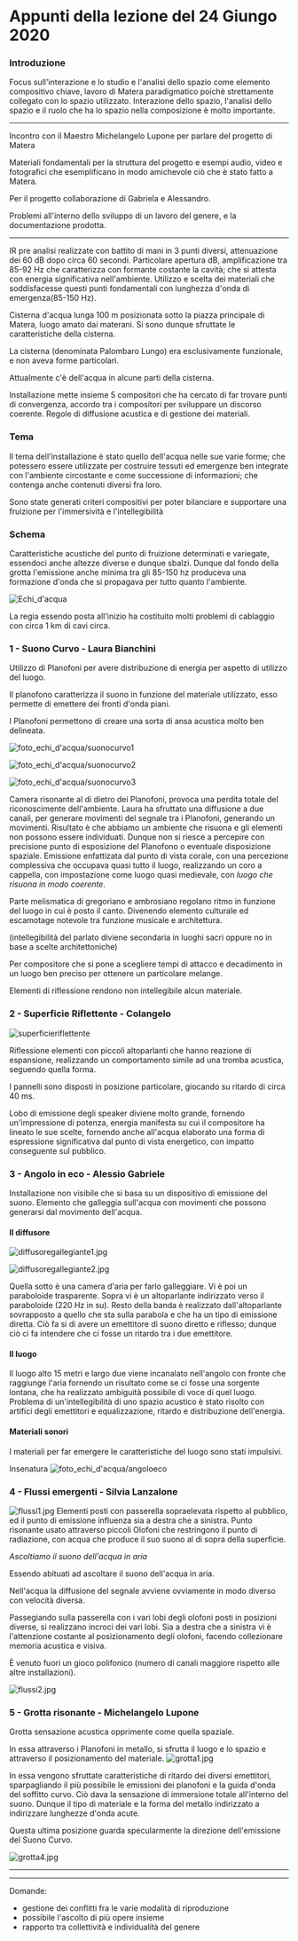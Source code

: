 # Appunti della lezione del 24 Giungo 2020

### Introduzione
Focus sull'interazione e lo studio e l'analisi dello spazio come elemento compositivo chiave, lavoro di Matera paradigmatico poichè strettamente collegato con lo spazio utilizzato. Interazione dello spazio, l'analisi dello spazio e il ruolo che ha lo spazio nella composizione è molto importante.
___________
Incontro con il Maestro Michelangelo Lupone per parlare del progetto di Matera

Materiali fondamentali per la struttura del progetto e esempi audio, video e fotografici che esemplificano in modo amichevole ciò che è stato fatto a Matera.

Per il progetto collaborazione di Gabriela e Alessandro.

Problemi all'interno dello sviluppo di un lavoro del genere, e la documentazione prodotta.
___________
IR pre analisi realizzate con battito di mani in 3 punti diversi, attenuazione dei 60 dB dopo circa 60 secondi.
Particolare apertura dB, amplificazione tra 85-92 Hz che caratterizza con formante costante la cavità; che si attesta con energia significativa nell'ambiente.
Utilizzo e scelta dei materiali che soddisfacesse questi punti fondamentali con lunghezza d'onda di emergenza(85-150 Hz).

Cisterna d'acqua lunga 100 m posizionata sotto la piazza principale di Matera, luogo amato dai materani. Si sono dunque sfruttate le caratteristiche della cisterna.

La cisterna (denominata Palombaro Lungo) era esclusivamente funzionale, e non aveva forme particolari.

Attualmente c'è dell'acqua in alcune parti della cisterna.

Installazione mette insieme 5 compositori che ha cercato di far trovare punti di convergenza, accordo tra i compositori per sviluppare un discorso coerente.
Regole di diffusione acustica e di gestione dei materiali.

### Tema

Il tema dell'installazione è stato quello dell'acqua nelle sue varie forme; che potessero essere utilizzate per costruire tessuti ed emergenze ben integrate con l'ambiente circostante e come successione di informazioni; che contenga anche contenuti diversi fra loro.

Sono state generati criteri compositivi per poter bilanciare e supportare una fruizione per l'immersività e l'intellegibilità

### Schema

Caratteristiche acustiche del punto di fruizione determinati e variegate, essendoci anche altezze diverse e dunque sbalzi. Dunque dal fondo della grotta l'emissione anche minima tra gli 85-150 hz produceva una formazione d'onda che si propagava per tutto quanto l'ambiente.

![Echi_d'acqua](Echi_d'acqua.jpg)

La regia essendo posta all'inizio ha costituito molti problemi di cablaggio con circa 1 km di cavi circa.

### 1 - Suono Curvo - Laura Bianchini

Utilizzo di Planofoni per avere distribuzione di energia per aspetto di utilizzo del luogo.

Il planofono caratterizza il suono in funzione del materiale utilizzato, esso permette di emettere dei fronti d'onda piani.

I Planofoni permettono di creare una sorta di ansa acustica molto ben delineata.

![foto_echi_d'acqua/suonocurvo1](foto_echi_d'acqua/suonocurvo1.jpg)

![foto_echi_d'acqua/suonocurvo2](foto_echi_d'acqua/suonocurvo2.jpg)

![foto_echi_d'acqua/suonocurvo3](foto_echi_d'acqua/suonocurvo3.jpg)

Camera risonante al di dietro dei Planofoni, provoca una perdita totale del riconoscimente dell'ambiente. Laura ha sfruttato una diffusione a due canali, per generare movimenti del segnale tra i Planofoni, generando un movimenti. Risultato è che abbiamo un ambiente che risuona e gli elementi non possono essere individuati.
Dunque non si riesce a percepire con precisione punto di esposizione del Planofono o eventuale disposizione spaziale.
Emissione enfattizata dal punto di vista corale, con una percezione complessiva che occupava quasi tutto il luogo, realizzando un coro a cappella, con impostazione come luogo quasi medievale, con _luogo che risuona in modo coerente_.

Parte melismatica di gregoriano e ambrosiano regolano ritmo in funzione del luogo in cui è posto il canto. Divenendo elemento culturale ed escamotage notevole tra funzione musicale e architettura.

(intellegibilità del parlato diviene secondaria in luoghi sacri oppure no in base a scelte architettoniche)

Per compositore che si pone a scegliere tempi di attacco e decadimento in un luogo ben preciso per ottenere un particolare melange.

Elementi di riflessione rendono non intellegibile alcun materiale.

### 2 - Superficie Riflettente - Colangelo

![superficieriflettente](foto_echi_d'acqua/superficieriflettente.jpg)

Riflessione elementi con piccoli altoparlanti che hanno reazione di espansione, realizzando un comportamento simile ad una tromba acustica, seguendo quella forma.

I pannelli sono disposti in posizione particolare, giocando su ritardo di circa 40 ms.

Lobo di emissione degli speaker diviene molto grande, fornendo un'impressione di potenza, energia manifesta su cui il compositore ha lineato le sue scelte, fornendo anche all'acqua elaborato una forma di espressione significativa dal punto di vista energetico, con impatto conseguente sul pubblico.

### 3 - Angolo in eco - Alessio Gabriele

Installazione non visibile che si basa su un dispositivo di emissione del suono. Elemento che galleggia sull'acqua con movimenti che possono generarsi dal movimento dell'acqua.

#### Il diffusore

![diffusoregallegiante1.jpg](foto_echi_d'acqua/diffusoregallegiante1.jpg)

![diffusoregallegiante2.jpg](foto_echi_d'acqua/diffusoregallegiante2.jpg)

Quella sotto è una camera d'aria per farlo galleggiare. Vi è poi un paraboloide trasparente. Sopra vi è un altoparlante indirizzato verso il paraboloide (220 Hz in su). Resto della banda è realizzato dall'altoparlante sovrapposto a quello che sta sulla parabola e che ha un tipo di emissione diretta. Ciò fa si di avere un emettitore di suono diretto e riflesso; dunque ciò ci fa intendere che ci fosse un ritardo tra i due emettitore.

#### Il luogo
Il luogo alto 15 metri e largo due viene incanalato nell'angolo con fronte che raggiunge l'aria fornendo un risultato come se ci fosse una sorgente lontana, che ha realizzato ambiguità possibile di voce di quel luogo.
Problema di un'intellegibilità di uno spazio acustico è stato risolto con artifici degli emettitori e equalizzazione, ritardo e distribuzione dell'energia.

#### Materiali sonori

I materiali per far emergere le caratteristiche del luogo sono stati impulsivi.

Insenatura
![foto_echi_d'acqua/angoloeco](foto_echi_d'acqua/angoloeco.jpg)

### 4 - Flussi emergenti - Silvia Lanzalone

![flussi1.jpg](foto_echi_d'acqua/flussi1.jpg)
Elementi posti con passerella sopraelevata rispetto al pubblico, ed il punto di emissione influenza sia a destra che a sinistra.
Punto risonante usato attraverso piccoli Olofoni che restringono il punto di radiazione, con acqua che produce il suo suono al di sopra della superficie.

 _Ascoltiamo il suono dell'acqua in aria_

Essendo abituati ad ascoltare il suono dell'acqua in aria.

Nell'acqua la diffusione del segnale avviene ovviamente in modo diverso con velocità diversa.

Passegiando sulla passerella con i vari lobi degli olofoni posti in posizioni diverse, si realizzano incroci dei vari lobi. Sia a destra che a sinistra vi è l'attenzione costante al posizionamento degli olofoni, facendo collezionare memoria acustica e visiva.

È venuto fuori un gioco polifonico (numero di canali maggiore rispetto alle altre installazioni).

![flussi2.jpg](foto_echi_d'acqua/flussi2.jpg)
### 5 - Grotta risonante - Michelangelo Lupone

Grotta sensazione acustica opprimente come quella spaziale.

In essa attraverso i Planofoni in metallo, si sfrutta il luogo e lo spazio e attraverso il posizionamento del materiale.
![grotta1.jpg](foto_echi_d'acqua/grotta1.jpg)

In essa vengono sfruttate caratteristiche di ritardo dei diversi emettitori, sparpagliando il più possibile le emissioni dei planofoni e la guida d'onda del soffitto curvo. Ciò dava la sensazione di immersione totale all'interno del suono. Dunque il tipo di materiale e la forma del metallo indirizzato a indirizzare lunghezze d'onda acute.

Questa ultima posizione guarda specularmente la direzione dell'emissione del Suono Curvo.

![grotta4.jpg](foto_echi_d'acqua/grotta4.jpg)
__________

__________
Domande:
- gestione dei conflitti fra le varie modalità di riproduzione
- possibile l'ascolto di più opere insieme
- rapporto tra collettività e individualità del genere
